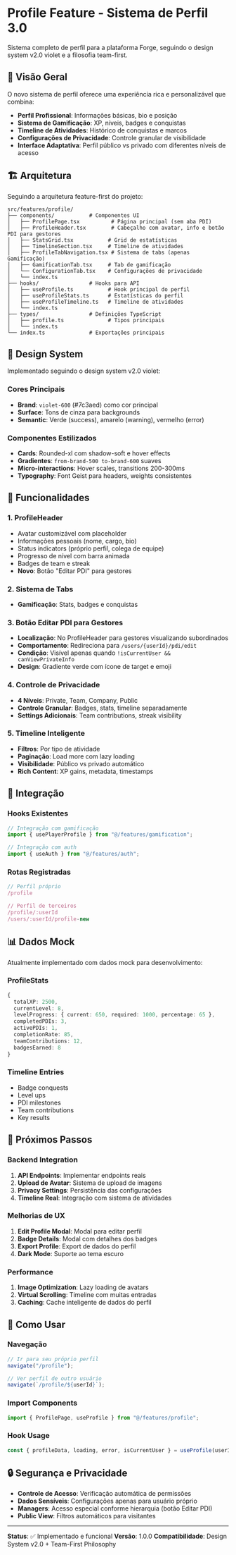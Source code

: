 # Profile Feature - Sistema de Perfil 3.0

Sistema completo de perfil para a plataforma Forge, seguindo o design system v2.0 violet e a filosofia team-first.

## 🎯 Visão Geral

O novo sistema de perfil oferece uma experiência rica e personalizável que combina:

- **Perfil Profissional**: Informações básicas, bio e posição
- **Sistema de Gamificação**: XP, níveis, badges e conquistas
- **Timeline de Atividades**: Histórico de conquistas e marcos
- **Configurações de Privacidade**: Controle granular de visibilidade
- **Interface Adaptativa**: Perfil público vs privado com diferentes níveis de acesso

## 🏗️ Arquitetura

Seguindo a arquitetura feature-first do projeto:

```
src/features/profile/
├── components/           # Componentes UI
│   ├── ProfilePage.tsx          # Página principal (sem aba PDI)
│   ├── ProfileHeader.tsx        # Cabeçalho com avatar, info e botão PDI para gestores
│   ├── StatsGrid.tsx           # Grid de estatísticas
│   ├── TimelineSection.tsx     # Timeline de atividades
│   ├── ProfileTabNavigation.tsx # Sistema de tabs (apenas Gamificação)
│   ├── GamificationTab.tsx     # Tab de gamificação
│   └── ConfigurationTab.tsx    # Configurações de privacidade
│   └── index.ts
├── hooks/                # Hooks para API
│   ├── useProfile.ts           # Hook principal do perfil
│   ├── useProfileStats.ts      # Estatísticas do perfil
│   ├── useProfileTimeline.ts   # Timeline de atividades
│   └── index.ts
├── types/                # Definições TypeScript
│   ├── profile.ts              # Tipos principais
│   └── index.ts
└── index.ts              # Exportações principais
```

## 🎨 Design System

Implementado seguindo o design system v2.0 violet:

### Cores Principais

- **Brand**: `violet-600` (#7c3aed) como cor principal
- **Surface**: Tons de cinza para backgrounds
- **Semantic**: Verde (success), amarelo (warning), vermelho (error)

### Componentes Estilizados

- **Cards**: Rounded-xl com shadow-soft e hover effects
- **Gradientes**: `from-brand-500 to-brand-600` suaves
- **Micro-interactions**: Hover scales, transitions 200-300ms
- **Typography**: Font Geist para headers, weights consistentes

## 📱 Funcionalidades

### 1. ProfileHeader

- Avatar customizável com placeholder
- Informações pessoais (nome, cargo, bio)
- Status indicators (próprio perfil, colega de equipe)
- Progresso de nível com barra animada
- Badges de team e streak
- **Novo**: Botão "Editar PDI" para gestores

### 2. Sistema de Tabs

- **Gamificação**: Stats, badges e conquistas

### 3. Botão Editar PDI para Gestores

- **Localização**: No ProfileHeader para gestores visualizando subordinados
- **Comportamento**: Redireciona para `/users/{userId}/pdi/edit`
- **Condição**: Visível apenas quando `!isCurrentUser && canViewPrivateInfo`
- **Design**: Gradiente verde com ícone de target e emoji

### 4. Controle de Privacidade

- **4 Níveis**: Private, Team, Company, Public
- **Controle Granular**: Badges, stats, timeline separadamente
- **Settings Adicionais**: Team contributions, streak visibility

### 5. Timeline Inteligente

- **Filtros**: Por tipo de atividade
- **Paginação**: Load more com lazy loading
- **Visibilidade**: Público vs privado automático
- **Rich Content**: XP gains, metadata, timestamps

## 🔌 Integração

### Hooks Existentes

```typescript
// Integração com gamificação
import { usePlayerProfile } from "@/features/gamification";

// Integração com auth
import { useAuth } from "@/features/auth";
```

### Rotas Registradas

```typescript
// Perfil próprio
/profile

// Perfil de terceiros
/profile/:userId
/users/:userId/profile-new
```

## 📊 Dados Mock

Atualmente implementado com dados mock para desenvolvimento:

### ProfileStats

```typescript
{
  totalXP: 2500,
  currentLevel: 8,
  levelProgress: { current: 650, required: 1000, percentage: 65 },
  completedPDIs: 3,
  activePDIs: 1,
  completionRate: 85,
  teamContributions: 12,
  badgesEarned: 8
}
```

### Timeline Entries

- Badge conquests
- Level ups
- PDI milestones
- Team contributions
- Key results

## 🚀 Próximos Passos

### Backend Integration

1. **API Endpoints**: Implementar endpoints reais
2. **Upload de Avatar**: Sistema de upload de imagens
3. **Privacy Settings**: Persistência das configurações
4. **Timeline Real**: Integração com sistema de atividades

### Melhorias de UX

1. **Edit Profile Modal**: Modal para editar perfil
2. **Badge Details**: Modal com detalhes dos badges
3. **Export Profile**: Export de dados do perfil
4. **Dark Mode**: Suporte ao tema escuro

### Performance

1. **Image Optimization**: Lazy loading de avatars
2. **Virtual Scrolling**: Timeline com muitas entradas
3. **Caching**: Cache inteligente de dados do perfil

## 🎯 Como Usar

### Navegação

```typescript
// Ir para seu próprio perfil
navigate("/profile");

// Ver perfil de outro usuário
navigate(`/profile/${userId}`);
```

### Import Components

```typescript
import { ProfilePage, useProfile } from "@/features/profile";
```

### Hook Usage

```typescript
const { profileData, loading, error, isCurrentUser } = useProfile(userId);
```

## 🔒 Segurança e Privacidade

- **Controle de Acesso**: Verificação automática de permissões
- **Dados Sensíveis**: Configurações apenas para usuário próprio
- **Managers**: Acesso especial conforme hierarquia (botão Editar PDI)
- **Public View**: Filtros automáticos para visitantes

---

**Status**: ✅ Implementado e funcional
**Versão**: 1.0.0
**Compatibilidade**: Design System v2.0 + Team-First Philosophy
